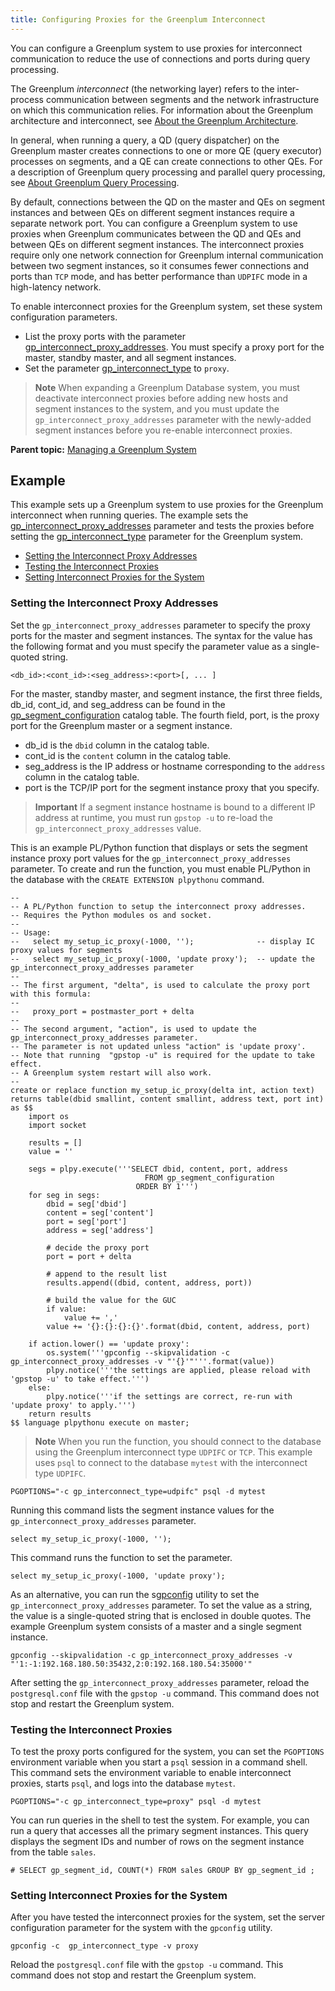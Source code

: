 ```yaml
---
title: Configuring Proxies for the Greenplum Interconnect 
---
```


You can configure a Greenplum system to use proxies for interconnect communication to reduce the use of connections and ports during query processing.

The Greenplum *interconnect* \(the networking layer\) refers to the inter-process communication between segments and the network infrastructure on which this communication relies. For information about the Greenplum architecture and interconnect, see [About the Greenplum Architecture](../intro/arch_overview.html).

In general, when running a query, a QD \(query dispatcher\) on the Greenplum master creates connections to one or more QE \(query executor\) processes on segments, and a QE can create connections to other QEs. For a description of Greenplum query processing and parallel query processing, see [About Greenplum Query Processing](../query/topics/parallel-proc.html).

By default, connections between the QD on the master and QEs on segment instances and between QEs on different segment instances require a separate network port. You can configure a Greenplum system to use proxies when Greenplum communicates between the QD and QEs and between QEs on different segment instances. The interconnect proxies require only one network connection for Greenplum internal communication between two segment instances, so it consumes fewer connections and ports than `TCP` mode, and has better performance than `UDPIFC` mode in a high-latency network.

To enable interconnect proxies for the Greenplum system, set these system configuration parameters.

-   List the proxy ports with the parameter [gp\_interconnect\_proxy\_addresses](../../ref_guide/config_params/guc-list.html#gp_interconnect_proxy_addresses). You must specify a proxy port for the master, standby master, and all segment instances.
-   Set the parameter [gp\_interconnect\_type](../../ref_guide/config_params/guc-list.html#gp_interconnect_type) to `proxy`.

> **Note** When expanding a Greenplum Database system, you must deactivate interconnect proxies before adding new hosts and segment instances to the system, and you must update the `gp_interconnect_proxy_addresses` parameter with the newly-added segment instances before you re-enable interconnect proxies.

**Parent topic:** [Managing a Greenplum System](../managing/partII.html)

## <a id="topic_z4l_lcg_4mb"></a>Example 

This example sets up a Greenplum system to use proxies for the Greenplum interconnect when running queries. The example sets the [gp\_interconnect\_proxy\_addresses](../../ref_guide/config_params/guc-list.html#gp_interconnect_proxy_addresses) parameter and tests the proxies before setting the [gp\_interconnect\_type](../../ref_guide/config_params/guc-list.html#gp_interconnect_type) parameter for the Greenplum system.

-   [Setting the Interconnect Proxy Addresses](#set_proxy_address)
-   [Testing the Interconnect Proxies](#test_proxy)
-   [Setting Interconnect Proxies for the System](#set_gpdb_proxy)

### <a id="set_proxy_address"></a>Setting the Interconnect Proxy Addresses 

Set the `gp_interconnect_proxy_addresses` parameter to specify the proxy ports for the master and segment instances. The syntax for the value has the following format and you must specify the parameter value as a single-quoted string.

```
<db_id>:<cont_id>:<seg_address>:<port>[, ... ]
```

For the master, standby master, and segment instance, the first three fields, db\_id, cont\_id, and seg\_address can be found in the [gp\_segment\_configuration](../../ref_guide/system_catalogs/gp_segment_configuration.html) catalog table. The fourth field, port, is the proxy port for the Greenplum master or a segment instance.

-   db\_id is the `dbid` column in the catalog table.
-   cont\_id is the `content` column in the catalog table.
-   seg\_address is the IP address or hostname corresponding to the `address` column in the catalog table.
-   port is the TCP/IP port for the segment instance proxy that you specify.

> **Important** If a segment instance hostname is bound to a different IP address at runtime, you must run `gpstop -u` to re-load the `gp_interconnect_proxy_addresses` value.

This is an example PL/Python function that displays or sets the segment instance proxy port values for the `gp_interconnect_proxy_addresses` parameter. To create and run the function, you must enable PL/Python in the database with the `CREATE EXTENSION plpythonu` command.

```
--
-- A PL/Python function to setup the interconnect proxy addresses.
-- Requires the Python modules os and socket.
--
-- Usage:
--   select my_setup_ic_proxy(-1000, '');              -- display IC proxy values for segments
--   select my_setup_ic_proxy(-1000, 'update proxy');  -- update the gp_interconnect_proxy_addresses parameter
--
-- The first argument, "delta", is used to calculate the proxy port with this formula:
--
--   proxy_port = postmaster_port + delta
--
-- The second argument, "action", is used to update the gp_interconnect_proxy_addresses parameter.
-- The parameter is not updated unless "action" is 'update proxy'.
-- Note that running  "gpstop -u" is required for the update to take effect. 
-- A Greenplum system restart will also work.
--
create or replace function my_setup_ic_proxy(delta int, action text)
returns table(dbid smallint, content smallint, address text, port int) as $$
    import os
    import socket

    results = []
    value = ''

    segs = plpy.execute('''SELECT dbid, content, port, address
                              FROM gp_segment_configuration
                            ORDER BY 1''')
    for seg in segs:
        dbid = seg['dbid']
        content = seg['content']
        port = seg['port']
        address = seg['address']

        # decide the proxy port
        port = port + delta

        # append to the result list
        results.append((dbid, content, address, port))

        # build the value for the GUC
        if value:
            value += ','
        value += '{}:{}:{}:{}'.format(dbid, content, address, port)

    if action.lower() == 'update proxy':
        os.system('''gpconfig --skipvalidation -c gp_interconnect_proxy_addresses -v "'{}'"'''.format(value))
        plpy.notice('''the settings are applied, please reload with 'gpstop -u' to take effect.''')
    else:
        plpy.notice('''if the settings are correct, re-run with 'update proxy' to apply.''')
    return results
$$ language plpythonu execute on master;
```

> **Note** When you run the function, you should connect to the database using the Greenplum interconnect type `UDPIFC` or `TCP`. This example uses `psql` to connect to the database `mytest` with the interconnect type `UDPIFC`.

```
PGOPTIONS="-c gp_interconnect_type=udpifc" psql -d mytest
```

Running this command lists the segment instance values for the `gp_interconnect_proxy_addresses` parameter.

```
select my_setup_ic_proxy(-1000, '');
```

This command runs the function to set the parameter.

```
select my_setup_ic_proxy(-1000, 'update proxy');
```

As an alternative, you can run the s[gpconfig](../../utility_guide/ref/gpconfig.html) utility to set the `gp_interconnect_proxy_addresses` parameter. To set the value as a string, the value is a single-quoted string that is enclosed in double quotes. The example Greenplum system consists of a master and a single segment instance.

```
gpconfig --skipvalidation -c gp_interconnect_proxy_addresses -v "'1:-1:192.168.180.50:35432,2:0:192.168.180.54:35000'"
```

After setting the `gp_interconnect_proxy_addresses` parameter, reload the `postgresql.conf` file with the `gpstop -u` command. This command does not stop and restart the Greenplum system.

### <a id="test_proxy"></a>Testing the Interconnect Proxies 

To test the proxy ports configured for the system, you can set the `PGOPTIONS` environment variable when you start a `psql` session in a command shell. This command sets the environment variable to enable interconnect proxies, starts `psql`, and logs into the database `mytest`.

```
PGOPTIONS="-c gp_interconnect_type=proxy" psql -d mytest
```

You can run queries in the shell to test the system. For example, you can run a query that accesses all the primary segment instances. This query displays the segment IDs and number of rows on the segment instance from the table `sales`.

```
# SELECT gp_segment_id, COUNT(*) FROM sales GROUP BY gp_segment_id ;
```

### <a id="set_gpdb_proxy"></a>Setting Interconnect Proxies for the System 

After you have tested the interconnect proxies for the system, set the server configuration parameter for the system with the `gpconfig` utility.

```
gpconfig -c  gp_interconnect_type -v proxy
```

Reload the `postgresql.conf` file with the `gpstop -u` command. This command does not stop and restart the Greenplum system.


